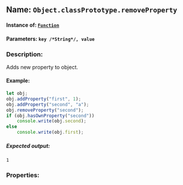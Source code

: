 ## Name: `Object.classPrototype.removeProperty`

#### Instance of: [`Function`](Function.md)

#### Parameters: `key /*String*/, value`

### Description:

Adds new property to object.

#### Example:

```js
let obj;
obj.addProperty("first", 1);
obj.addProperty("second", "a");
obj.removeProperty("second");
if (obj.hasOwnProperty("second"))
    console.write(obj.second);
else
    console.write(obj.first);
```

##### Expected output:

```
1
```

### Properties:




